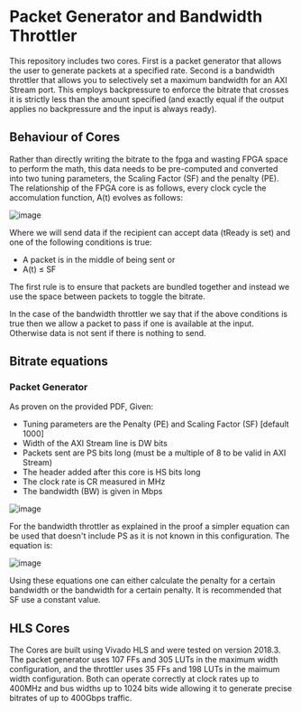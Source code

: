 # Packet Generator and Bandwidth Throttler

This repository includes two cores. First is a packet generator that allows the user to generate packets at a specified rate. Second is a bandwidth throttler that allows you to selectively set a maximum bandwidth for an AXI Stream port. This employs backpressure to enforce the bitrate that crosses it is strictly less than the amount specified (and exactly equal if the output applies no backpressure and the input is always ready).

## Behaviour of Cores

Rather than directly writing the bitrate to the fpga and wasting FPGA space to perform the math, this data needs to be pre-computed and converted into two tuning parameters, the Scaling Factor (SF) and the penalty (PE). The relationship of the FPGA core is as follows, every clock cycle the accomulation function, A(t) evolves as follows:

![image](https://user-images.githubusercontent.com/11798516/125960553-8b0906da-fed2-49a6-94f6-a6fa08f6f860.png)

Where we will send data if the recipient can accept data (tReady is set) and one of the following conditions is true:
  - A packet is in the middle of being sent or 
  - A(t) ≤ SF 

The first rule is to ensure that packets are bundled together and instead we use the space between packets to toggle the bitrate.

In the case of the bandwidth throttler we say that if the above conditions is true then we allow a packet to pass if one is available at the input. Otherwise data is not sent if there is nothing to send.

## Bitrate equations

### Packet Generator

As proven on the provided PDF, Given:
  -	Tuning parameters are the Penalty (PE) and Scaling Factor (SF) [default 1000]
  -	Width of the AXI Stream line is DW bits
  -	Packets sent are PS bits long (must be a multiple of 8 to be valid in AXI Stream)
  -	The header added after this core is HS bits long
  -	The clock rate is CR measured in MHz
  -	The bandwidth (BW) is given in Mbps

![image](https://user-images.githubusercontent.com/11798516/125961243-00f8f510-fb3e-4dc1-9188-6c4dcec339a9.png)

For the bandwidth throttler as explained in the proof a simpler equation can be used that doesn't include PS as it is not known in this configuration. The equation is:

![image](https://user-images.githubusercontent.com/11798516/125961445-e431f1fd-6c48-47e9-8e77-d3eda4792973.png)

Using these equations one can either calculate the penalty for a certain bandwidth or the bandwidth for a certain penalty. It is recommended that SF use a constant value.

## HLS Cores

The Cores are built using Vivado HLS and were tested on version 2018.3. The packet generator uses 107 FFs and 305 LUTs in the maximum width configuration, and the throttler uses  35 FFs and 198 LUTs in the maimum width configuration. Both can operate correctly at clock rates up to 400MHz and bus widths up to 1024 bits wide allowing it to generate precise bitrates of up to 400Gbps traffic. 
